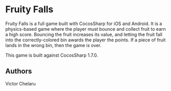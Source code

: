 Fruity Falls
================

Fruity Falls is a full game built with CocosSharp for iOS and Android. It is a physics-based game where the player must bounce and collect fruit to earn a high score. Bouncing the fruit increases its value, and letting the fruit fall into the correctly-colored bin awards the player the points. If a piece of fruit lands in the wrong bin, then the game is over.

This game is built against CocosSharp 1.7.0.

Authors
-------
Victor Chelaru